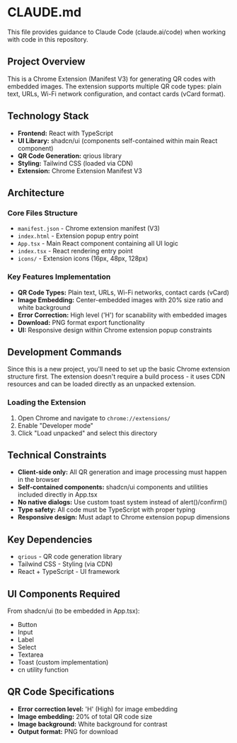 # CLAUDE.md

This file provides guidance to Claude Code (claude.ai/code) when working with code in this repository.

## Project Overview

This is a Chrome Extension (Manifest V3) for generating QR codes with embedded images. The extension supports multiple QR code types: plain text, URLs, Wi-Fi network configuration, and contact cards (vCard format).

## Technology Stack

- **Frontend:** React with TypeScript
- **UI Library:** shadcn/ui (components self-contained within main React component)
- **QR Code Generation:** qrious library
- **Styling:** Tailwind CSS (loaded via CDN)
- **Extension:** Chrome Extension Manifest V3

## Architecture

### Core Files Structure
- `manifest.json` - Chrome extension manifest (V3)
- `index.html` - Extension popup entry point
- `App.tsx` - Main React component containing all UI logic
- `index.tsx` - React rendering entry point
- `icons/` - Extension icons (16px, 48px, 128px)

### Key Features Implementation
- **QR Code Types:** Plain text, URLs, Wi-Fi networks, contact cards (vCard)
- **Image Embedding:** Center-embedded images with 20% size ratio and white background
- **Error Correction:** High level ('H') for scanability with embedded images
- **Download:** PNG format export functionality
- **UI:** Responsive design within Chrome extension popup constraints

## Development Commands

Since this is a new project, you'll need to set up the basic Chrome extension structure first. The extension doesn't require a build process - it uses CDN resources and can be loaded directly as an unpacked extension.

### Loading the Extension
1. Open Chrome and navigate to `chrome://extensions/`
2. Enable "Developer mode"
3. Click "Load unpacked" and select this directory

## Technical Constraints

- **Client-side only:** All QR generation and image processing must happen in the browser
- **Self-contained components:** shadcn/ui components and utilities included directly in App.tsx
- **No native dialogs:** Use custom toast system instead of alert()/confirm()
- **Type safety:** All code must be TypeScript with proper typing
- **Responsive design:** Must adapt to Chrome extension popup dimensions

## Key Dependencies

- `qrious` - QR code generation library
- Tailwind CSS - Styling (via CDN)
- React + TypeScript - UI framework

## UI Components Required

From shadcn/ui (to be embedded in App.tsx):
- Button
- Input
- Label
- Select
- Textarea
- Toast (custom implementation)
- cn utility function

## QR Code Specifications

- **Error correction level:** 'H' (High) for image embedding
- **Image embedding:** 20% of total QR code size
- **Image background:** White background for contrast
- **Output format:** PNG for download